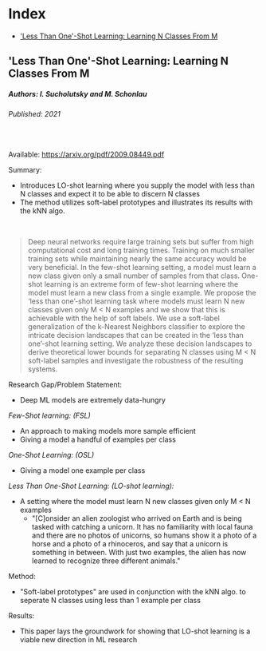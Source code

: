 # Index
- ['Less Than One'-Shot Learning: Learning N Classes From M](#less-than-one-shot-learning-learning-n-classes-from-m)

## 'Less Than One'-Shot Learning: Learning N Classes From M
##### Authors: I. Sucholutsky and M. Schonlau
###### Published: 2021

<br />

Available: https://arxiv.org/pdf/2009.08449.pdf<br />

Summary:  
- Introduces LO-shot learning where you supply the model with less than N classes and expect it to be able to discern N classes
- The method utilizes soft-label prototypes and illustrates its results with the kNN algo.

<br />

> Deep neural networks require large training sets but suffer
from high computational cost and long training times. Training on much smaller training sets while maintaining nearly
the same accuracy would be very beneficial. In the few-shot
learning setting, a model must learn a new class given only
a small number of samples from that class. One-shot learning is an extreme form of few-shot learning where the model
must learn a new class from a single example. We propose the
‘less than one’-shot learning task where models must learn
N new classes given only M < N examples and we show
that this is achievable with the help of soft labels. We use a
soft-label generalization of the k-Nearest Neighbors classifier
to explore the intricate decision landscapes that can be created in the ‘less than one’-shot learning setting. We analyze
these decision landscapes to derive theoretical lower bounds
for separating N classes using M < N soft-label samples
and investigate the robustness of the resulting systems.

Research Gap/Problem Statement:
- Deep ML models are extremely data-hungry

*Few-Shot learning: (FSL)*
- An approach to making models more sample efficient
- Giving a model a handful of examples per class

*One-Shot Learning: (OSL)*
- Giving a model one example per class

*Less Than One-Shot Learning: (LO-shot learning):*
- A setting where the model must learn N new classes given only M < N examples
    - "[C]onsider an alien zoologist who arrived on Earth and is being tasked with catching a unicorn. It has no familiarity with local fauna and there are no photos of unicorns, so humans show it a photo of a horse and a photo of a rhinoceros, and say that a unicorn is something in between. With just two examples, the alien has now learned to recognize three different animals."


Method:
- "Soft-label prototypes" are used in conjunction with the kNN algo. to seperate N classes using less than 1 example per class 

Results:
- This paper lays the groundwork for showing that LO-shot learning is a viable new direction in ML research
